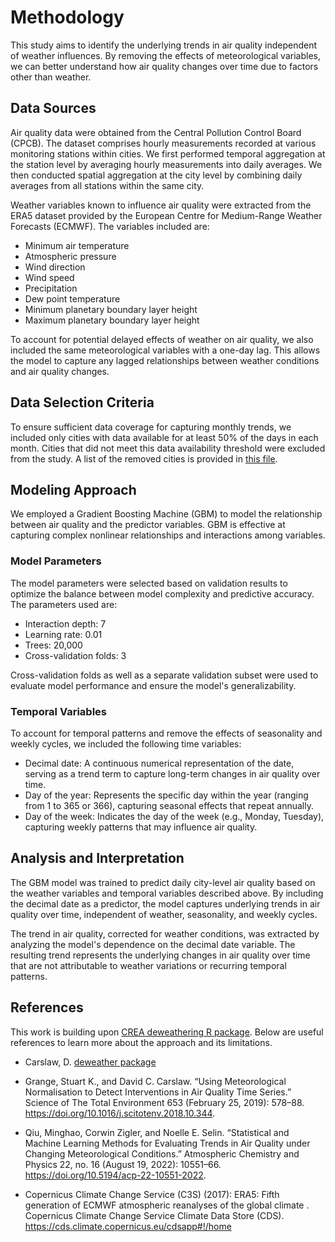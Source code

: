 # Methodology

This study aims to identify the underlying trends in air quality independent of weather influences. By removing the effects of meteorological variables, we can better understand how air quality changes over time due to factors other than weather.

## Data Sources

Air quality data were obtained from the Central Pollution Control Board (CPCB). The dataset comprises hourly measurements recorded at various monitoring stations within cities. We first performed temporal aggregation at the station level by averaging hourly measurements into daily averages. We then conducted spatial aggregation at the city level by combining daily averages from all stations within the same city.

Weather variables known to influence air quality were extracted from the ERA5 dataset provided by the European Centre for Medium-Range Weather Forecasts (ECMWF). The variables included are:
- Minimum air temperature
- Atmospheric pressure
- Wind direction
- Wind speed
- Precipitation
- Dew point temperature
- Minimum planetary boundary layer height
- Maximum planetary boundary layer height

To account for potential delayed effects of weather on air quality, we also included the same meteorological variables with a one-day lag. This allows the model to capture any lagged relationships between weather conditions and air quality changes.

## Data Selection Criteria

To ensure sufficient data coverage for capturing monthly trends, we included only cities with data available for at least 50% of the days in each month. Cities that did not meet this data availability threshold were excluded from the study. A list of the removed cities is provided in [this file](results/incomplete_cities.csv).

## Modeling Approach

We employed a Gradient Boosting Machine (GBM) to model the relationship between air quality and the predictor variables. GBM is effective at capturing complex nonlinear relationships and interactions among variables.

### Model Parameters

The model parameters were selected based on validation results to optimize the balance between model complexity and predictive accuracy. The parameters used are:

- Interaction depth: 7
- Learning rate: 0.01
- Trees: 20,000
- Cross-validation folds: 3

Cross-validation folds as well as a separate validation subset were used to evaluate model performance and ensure the model's generalizability.

### Temporal Variables

To account for temporal patterns and remove the effects of seasonality and weekly cycles, we included the following time variables:

- Decimal date: A continuous numerical representation of the date, serving as a trend term to capture long-term changes in air quality over time.
- Day of the year: Represents the specific day within the year (ranging from 1 to 365 or 366), capturing seasonal effects that repeat annually.
- Day of the week: Indicates the day of the week (e.g., Monday, Tuesday), capturing weekly patterns that may influence air quality.

## Analysis and Interpretation

The GBM model was trained to predict daily city-level air quality based on the weather variables and temporal variables described above. By including the decimal date as a predictor, the model captures underlying trends in air quality over time, independent of weather, seasonality, and weekly cycles.

The trend in air quality, corrected for weather conditions, was extracted by analyzing the model's dependence on the decimal date variable. The resulting trend represents the underlying changes in air quality over time that are not attributable to weather variations or recurring temporal patterns.


## References
This work is building upon [CREA deweathering R package](https://github.com/energyandcleanair/creadeweather). Below are useful references to learn more about the approach and its limitations.


- Carslaw, D. [deweather package](https://github.com/davidcarslaw/deweather)

- Grange, Stuart K., and David C. Carslaw. “Using Meteorological Normalisation to Detect Interventions in Air Quality Time Series.” Science of The Total Environment 653 (February 25, 2019): 578–88. https://doi.org/10.1016/j.scitotenv.2018.10.344.

- Qiu, Minghao, Corwin Zigler, and Noelle E. Selin. “Statistical and Machine Learning Methods for Evaluating Trends in Air Quality under Changing Meteorological Conditions.” Atmospheric Chemistry and Physics 22, no. 16 (August 19, 2022): 10551–66. https://doi.org/10.5194/acp-22-10551-2022.

- Copernicus Climate Change Service (C3S) (2017): ERA5: Fifth generation of ECMWF atmospheric reanalyses of the global climate . Copernicus Climate Change Service Climate Data Store (CDS). https://cds.climate.copernicus.eu/cdsapp#!/home